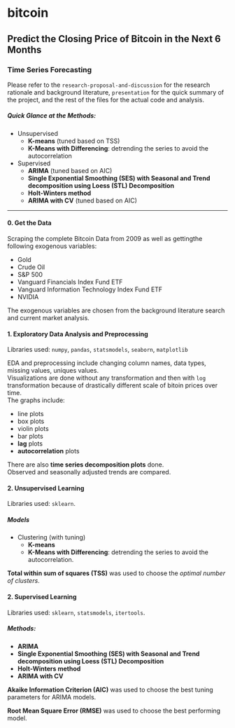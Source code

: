 # bitcoin
Predict the Closing Price of Bitcoin in the Next 6 Months
---
### Time Series Forecasting

Please refer to  the `research-proposal-and-discussion` for the research rationale and background literature, `presentation` for the quick summary of the project, and the rest of the files for the actual code and analysis.

##### Quick Glance at the Methods: 
* Unsupervised
   * **K-means** (tuned based on TSS)
   * **K-Means with Differencing**: detrending the series to avoid the autocorrelation
* Supervised
   * **ARIMA** (tuned based on AIC)
   * **Single Exponential Smoothing (SES) with Seasonal and Trend decomposition using Loess (STL) Decomposition**
   * **Holt-Winters method**
   * **ARIMA with CV** (tuned based on AIC)

---
#### 0. Get the Data
Scraping the complete Bitcoin Data from 2009 as well as gettingthe following exogenous variables:
* Gold
* Crude Oil
* S&P 500
* Vanguard Financials Index Fund ETF
* Vanguard Information Technology Index Fund ETF
* NVIDIA

The exogenous variables are chosen from the background literature search and current market analysis.

#### 1. Exploratory Data Analysis and Preprocessing

Libraries used: `numpy`, `pandas`, `statsmodels`, `seaborn`, `matplotlib`

EDA and preprocessing include changing column names, data types, missing values, uniques values.  
Visualizations are done without any transformation and then with `log` transformation because of drastically different scale of bitoin prices over time.   
The graphs include:
  * line plots
  * box plots
  * violin plots
  * bar plots
  * **lag** plots
  * **autocorrelation** plots

There are also **time series decomposition plots** done.  
Observed and seasonally adjusted trends are compared. 

#### 2. Unsupervised Learning

Libraries used: `sklearn`.

##### Models
* Clustering (with tuning)
  * **K-means**
  * **K-Means with Differencing**: detrending the series to avoid the autocorrelation.

**Total within sum of squares (TSS)** was used to choose the *optimal number of clusters*.

#### 2. Supervised Learning

Libraries used: `sklearn`, `statsmodels`, `itertools`.

##### Methods:
* **ARIMA** 
* **Single Exponential Smoothing (SES) with Seasonal and Trend decomposition using Loess (STL) Decomposition**
* **Holt-Winters method**
* **ARIMA with CV**

**Akaike Information Criterion (AIC)** was used to choose the best tuning parameters for ARIMA models.

**Root Mean Square Error (RMSE)** was used to choose the best performing model.
